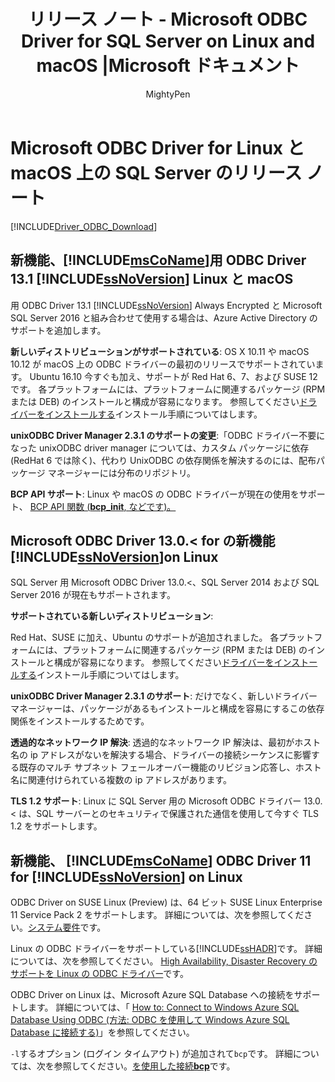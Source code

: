 ﻿---
title: "リリース ノート - Microsoft ODBC Driver for SQL Server on Linux and macOS |Microsoft ドキュメント"
ms.custom: 
ms.date: 01/19/2017
ms.prod: sql-non-specified
ms.reviewer: 
ms.suite: 
ms.technology:
- drivers
ms.tgt_pltfrm: 
ms.topic: article
author: MightyPen
ms.author: genemi
manager: jhubbard
ms.translationtype: MT
ms.sourcegitcommit: bc1321dd91a0fcb7ab76b207301c6302bb3a5e64
ms.openlocfilehash: 84bb78e184f1bca9e683aeebf46b178e3a7dd61f
ms.contentlocale: ja-jp
ms.lasthandoff: 10/06/2017

---
# <a name="release-notes-for-the-microsoft-odbc-driver-for-sql-server-on-linux-and-macos"></a>Microsoft ODBC Driver for Linux と macOS 上の SQL Server のリリース ノート
[!INCLUDE[Driver_ODBC_Download](../../../includes/driver_odbc_download.md)]

## <a name="whats-new-in-the-includemsconameincludesmsconamemdmd-odbc-driver-131-for-includessnoversionincludesssnoversionmdmd-on-linux-and-macos"></a>新機能、[!INCLUDE[msCoName](../../../includes/msconame_md.md)]用 ODBC Driver 13.1 [!INCLUDE[ssNoVersion](../../../includes/ssnoversion_md.md)] Linux と macOS  

用 ODBC Driver 13.1 [!INCLUDE[ssNoVersion](../../../includes/ssnoversion_md.md)] Always Encrypted と Microsoft SQL Server 2016 と組み合わせて使用する場合は、Azure Active Directory のサポートを追加します。

**新しいディストリビューションがサポートされている**: OS X 10.11 や macOS 10.12 が macOS 上の ODBC ドライバーの最初のリリースでサポートされています。 Ubuntu 16.10 今すぐも加え、サポートが Red Hat 6、7、および SUSE 12 です。 各プラットフォームには、プラットフォームに関連するパッケージ (RPM または DEB) のインストールと構成が容易になります。  参照してください[ドライバーをインストールする](../../../connect/odbc/linux-mac/installing-the-microsoft-odbc-driver-for-sql-server.md)インストール手順についてはします。

**unixODBC Driver Manager 2.3.1 のサポートの変更**:「ODBC ドライバー不要になった unixODBC driver manager については、カスタム パッケージに依存 (RedHat 6 では除く)、代わり UnixODBC の依存関係を解決するのには、配布パッケージ マネージャーには分布のリポジトリ。

**BCP API サポート**: Linux や macOS の ODBC ドライバーが現在の使用をサポート、 [BCP API 関数 (**bcp_init**, などです)。](../../../relational-databases/native-client-odbc-extensions-bulk-copy-functions/sql-server-driver-extensions-bulk-copy-functions.md)

## <a name="whats-new-in-the-microsoft-odbc-driver-130-for-includessnoversionincludesssnoversionmdmd-on-linux"></a>Microsoft ODBC Driver 13.0.< for の新機能[!INCLUDE[ssNoVersion](../../../includes/ssnoversion_md.md)]on Linux  
SQL Server 用 Microsoft ODBC Driver 13.0.<、SQL Server 2014 および SQL Server 2016 が現在もサポートされます。  

**サポートされている新しいディストリビューション**:

Red Hat、SUSE に加え、Ubuntu のサポートが追加されました。 各プラットフォームには、プラットフォームに関連するパッケージ (RPM または DEB) のインストールと構成が容易になります。  参照してください[ドライバーをインストールする](../../../connect/odbc/linux-mac/installing-the-microsoft-odbc-driver-for-sql-server.md)インストール手順についてはします。

**unixODBC Driver Manager 2.3.1 のサポート**: だけでなく、新しいドライバー マネージャーは、パッケージがあるもインストールと構成を容易にするこの依存関係をインストールするためです。  

**透過的なネットワーク IP 解決**: 透過的なネットワーク IP 解決は、最初がホスト名の ip アドレスがないを解決する場合、ドライバーの接続シーケンスに影響する既存のマルチ サブネット フェールオーバー機能のリビジョン応答し、ホスト名に関連付けられている複数の ip アドレスがあります。

**TLS 1.2 サポート**: Linux に SQL Server 用の Microsoft ODBC ドライバー 13.0.< は、SQL サーバーとのセキュリティで保護された通信を使用して今すぐ TLS 1.2 をサポートします。

## <a name="whats-new-in-the-includemsconameincludesmsconamemdmd-odbc-driver-11-for-includessnoversionincludesssnoversionmdmd-on-linux"></a>新機能、 [!INCLUDE[msCoName](../../../includes/msconame_md.md)] ODBC Driver 11 for [!INCLUDE[ssNoVersion](../../../includes/ssnoversion_md.md)] on Linux  
ODBC Driver on SUSE Linux (Preview) は、64 ビット SUSE Linux Enterprise 11 Service Pack 2 をサポートします。 詳細については、次を参照してください。[システム要件](../../../connect/odbc/linux-mac/system-requirements.md)です。  

Linux の ODBC ドライバーをサポートしている[!INCLUDE[ssHADR](../../../includes/sshadr_md.md)]です。 詳細については、次を参照してください。 [High Availability, Disaster Recovery のサポートを Linux の ODBC ドライバー](../../../connect/odbc/linux-mac/odbc-driver-on-linux-support-for-high-availability-disaster-recovery.md)です。  

ODBC Driver on Linux は、Microsoft Azure SQL Database への接続をサポートします。 詳細については、「 [How to: Connect to Windows Azure SQL Database Using ODBC (方法: ODBC を使用して Windows Azure SQL Database に接続する)](http://msdn.microsoft.com/library/hh974312.aspx)」を参照してください。  

`-l`するオプション (ログイン タイムアウト) が追加されて`bcp`です。 詳細については、次を参照してください。[を使用した接続**bcp**](../../../connect/odbc/linux-mac/connecting-with-bcp.md)です。

